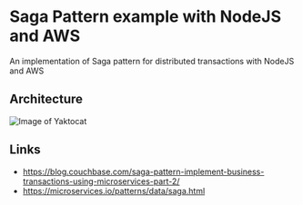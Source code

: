 # Saga Pattern example with NodeJS and AWS
An implementation of Saga pattern for distributed transactions with NodeJS and AWS

## Architecture
![Image of Yaktocat](https://i.ibb.co/HhLBQT1/Saga-Architecture-1.png)


## Links
* https://blog.couchbase.com/saga-pattern-implement-business-transactions-using-microservices-part-2/
* https://microservices.io/patterns/data/saga.html
